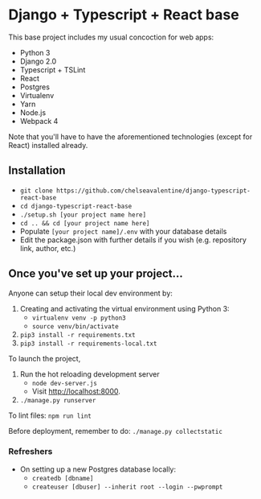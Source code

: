 # Django + Typescript + React base

This base project includes my usual concoction for web apps:

* Python 3
* Django 2.0
* Typescript + TSLint
* React
* Postgres
* Virtualenv
* Yarn
* Node.js
* Webpack 4

Note that you'll have to have the aforementioned technologies (except for React) installed already.

## Installation

* `git clone https://github.com/chelseavalentine/django-typescript-react-base`
* `cd django-typescript-react-base`
* `./setup.sh [your project name here]`
* `cd .. && cd [your project name here]`
* Populate `[your project name]/.env` with your database details
* Edit the package.json with further details if you wish (e.g. repository link, author, etc.)

## Once you've set up your project...

Anyone can setup their local dev environment by:

1. Creating and activating the virtual environment using Python 3:
    - `virtualenv venv -p python3`
    - `source venv/bin/activate`
2. `pip3 install -r requirements.txt`
3. `pip3 install -r requirements-local.txt`

To launch the project,

1. Run the hot reloading development server
    - `node dev-server.js`
    - Visit [http://localhost:8000](http://localhost:8000).
2. `./manage.py runserver`

To lint files: `npm run lint`

Before deployment, remember to do: `./manage.py collectstatic`

### Refreshers

* On setting up a new Postgres database locally:
  - `createdb [dbname]`
  - `createuser [dbuser] --inherit root --login --pwprompt`
